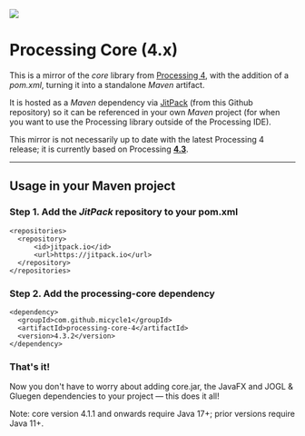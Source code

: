 [![](https://jitpack.io/v/micycle1/processing-core-4.svg)](https://jitpack.io/#micycle1/processing-core-4)

# Processing Core (4.x)

This is a mirror of the *core* library from [Processing 4](https://github.com/processing/processing4/), with the addition of a *pom.xml*, turning it into a standalone *Maven* artifact.

It is hosted as a *Maven* dependency via [JitPack](https://jitpack.io/#micycle1/processing-core-4) (from this Github repository) so it can be referenced in your own *Maven* project (for when you want to use the Processing library outside of the Processing IDE).

This mirror is not necessarily up to date with the latest Processing 4 release; it is currently based on Processing [**4.3**](https://github.com/processing/processing4/releases/tag/processing-1293-4.3).

---

## Usage in your Maven project

### Step 1. Add the *JitPack* repository to your pom.xml

  ```
<repositories>
	<repository>
		<id>jitpack.io</id>
		<url>https://jitpack.io</url>
	</repository>
</repositories>
```
  ### Step 2. Add the processing-core dependency

  ```
<dependency>
	<groupId>com.github.micycle1</groupId>
	<artifactId>processing-core-4</artifactId>
	<version>4.3.2</version>
</dependency>
```

### **That's it!**

Now you don't have to worry about adding core.jar, the JavaFX and JOGL & Gluegen dependencies to your project — this does it all!

Note: core version 4.1.1 and onwards require Java 17+; prior versions require Java 11+.
